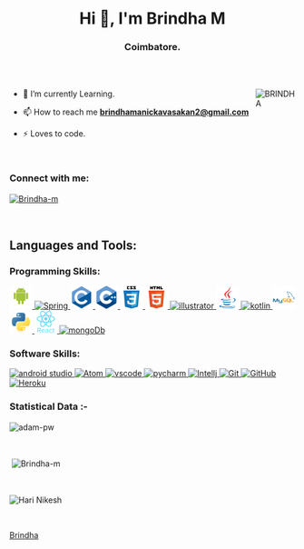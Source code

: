 
<h1 align="center">Hi 👋, I'm Brindha M</h1>
<h3 align="center">Coimbatore.</h3>

<br>


<br>

<p><img align="right" src="https://media.giphy.com/media/98uBZTzlXMhkk/giphy.gif" alt="BRINDHA" width="70" height="70" /></p>


- 🌱 I’m currently Learning.

- 📫 How to reach me **brindhamanickavasakan2@gmail.com**

- ⚡ Loves to code.


<br>


<h3 align="left">Connect with me:</h3>
<p align="left">

  <a href="https://www.linkedin.com/in/hari-nikesh-r-930bb723a/](https://www.linkedin.com/in/brindha-manickavasakan-1158a3191/" target="blank"><img align="center"
      src="https://raw.githubusercontent.com/rahuldkjain/github-profile-readme-generator/master/src/images/icons/Social/linked-in-alt.svg"
      alt="Brindha-m" height="30" width="40" /></a>
      </a>
 
</p>

<br>

<h2 align="left">Languages and Tools:</h2>
<h3 align="left"> Programming Skills:</h3>
<p align="left"> <a href="https://developer.android.com" target="_blank" rel="noreferrer"> <img
      src="https://raw.githubusercontent.com/devicons/devicon/master/icons/android/android-original-wordmark.svg"
      alt="android" width="40" height="40" /> </a> <a href="https://spring.io/" target="_blank" rel="noreferrer">
    <img src="https://brightcoding.dev/storage/brightcoding/weKvq2sokFRxlc6FhMNhDK6E7Rz9F6ieI534u2Ov.svg"
      alt="Spring" width="40" height="40" /> </a> <a href="https://www.cprogramming.com/" target="_blank"
    rel="noreferrer"> <img src="https://raw.githubusercontent.com/devicons/devicon/master/icons/c/c-original.svg"
      alt="c" width="40" height="40" /> </a> <a href="https://www.w3schools.com/cpp/" target="_blank" rel="noreferrer">
    <img src="https://raw.githubusercontent.com/devicons/devicon/master/icons/cplusplus/cplusplus-original.svg"
      alt="cplusplus" width="40" height="40" /> </a> <a href="https://www.w3schools.com/css/" target="_blank"
    rel="noreferrer"> <img
      src="https://raw.githubusercontent.com/devicons/devicon/master/icons/css3/css3-original-wordmark.svg" alt="css3"
      width="40" height="40" /> </a> <a href="https://www.w3.org/html/" target="_blank" rel="noreferrer"> <img
      src="https://raw.githubusercontent.com/devicons/devicon/master/icons/html5/html5-original-wordmark.svg"
      alt="html5" width="40" height="40" /> </a> <a href="https://www.adobe.com/in/products/illustrator.html"
    target="_blank" rel="noreferrer"> <img
      src="https://www.vectorlogo.zone/logos/adobe_illustrator/adobe_illustrator-icon.svg" alt="illustrator" width="40"
      height="40" /> </a> <a href="https://www.java.com" target="_blank" rel="noreferrer"> <img
      src="https://raw.githubusercontent.com/devicons/devicon/master/icons/java/java-original.svg" alt="java" width="40"
      height="40" /> <a href="https://kotlinlang.org" target="_blank" rel="noreferrer">
    <img src="https://www.vectorlogo.zone/logos/kotlinlang/kotlinlang-icon.svg" alt="kotlin" width="40" height="40" />
  </a> <a href="https://www.mysql.com/" target="_blank" rel="noreferrer"> <img
      src="https://raw.githubusercontent.com/devicons/devicon/master/icons/mysql/mysql-original-wordmark.svg"
      alt="mysql" width="40" height="40" /> </a> </a> <a href="https://www.python.org" target="_blank" rel="noreferrer"> <img
      src="https://raw.githubusercontent.com/devicons/devicon/master/icons/python/python-original.svg" alt="python"
      width="40" height="40" /> </a> <a href="https://reactjs.org/" target="_blank" rel="noreferrer"> <img
      src="https://raw.githubusercontent.com/devicons/devicon/master/icons/react/react-original-wordmark.svg"
      alt="react" width="40" height="40" /> </a>   <a href="https://www.mongodb.com/" target="_blank" rel="noreferrer"> <img
      src="https://cdn.worldvectorlogo.com/logos/mongodb-icon-1.svg"
      alt="mongoDb" width="40" height="40" /> </a>
    <h3 align="left"> Software Skills:</h3> 
      </a>
      <a href="https://developer.android.com/" target="_blank"
    rel="noreferrer"> <img
      src="https://upload.wikimedia.org/wikipedia/commons/thumb/9/95/Android_Studio_Icon_3.6.svg/1900px-Android_Studio_Icon_3.6.svg.png" alt="android studio"
      width="35" height="35" /> </a>
      <a href="https://atom.io/" target="_blank"
    rel="noreferrer"> <img
      src="https://seeklogo.com/images/A/atom-logo-19BD90FF87-seeklogo.com.png" alt="Atom"
      width="40" height="40" /> </a>
      <a href="https://code.visualstudio.com/" target="_blank"
    rel="noreferrer"> <img
      src="https://upload.wikimedia.org/wikipedia/commons/thumb/9/9a/Visual_Studio_Code_1.35_icon.svg/2048px-Visual_Studio_Code_1.35_icon.svg.png" alt="vscode"
      width="40" height="40" /> </a>
      <a href="https://www.jetbrains.com/pycharm/" target="_blank"
    rel="noreferrer"> <img
      src="https://upload.wikimedia.org/wikipedia/commons/thumb/1/1d/PyCharm_Icon.svg/2048px-PyCharm_Icon.svg.png" alt="pycharm"
      width="40" height="40" /> </a>
      <a href="https://www.jetbrains.com/idea/" target="_blank"
    rel="noreferrer"> <img
      src="https://upload.wikimedia.org/wikipedia/commons/thumb/9/9c/IntelliJ_IDEA_Icon.svg/2048px-IntelliJ_IDEA_Icon.svg.png" alt="Intellj"
      width="40" height="40" /> </a>
      <a href="https://git-scm.com/" target="_blank"
    rel="noreferrer"> <img
      src="https://upload.wikimedia.org/wikipedia/commons/thumb/a/ab/Git-icon-white.svg/1200px-Git-icon-white.svg.png" alt="Git"
      width="40" height="40" /> </a>
      <a href="https://github.com/" target="_blank"
    rel="noreferrer"> <img
      src="https://www.iconsdb.com/icons/preview/white/github-11-xxl.png" alt="GitHub"
      width="40" height="40" /> </a>
      <a href="https://www.heroku.com/" target="_blank"
    rel="noreferrer"> <img
      src="https://www.svgrepo.com/show/331424/heroku.svg" alt="Heroku"
      width="40" height="40" /> </a>

      

<br>

<h3>Statistical Data :-</h3>
<p><img align="center"
    src="https://github-readme-stats.vercel.app/api/top-langs?username=Brindha-m&show_icons=true&locale=en&bg_color=0d1117&text_color=ffffff&layout=compact"
    alt="adam-pw" 
    bg_color=#808080/></p>

<br>

<p>&nbsp;<img align="center" src="https://github-readme-stats.vercel.app/api?username=Brindha-m&show_icons=true&locale=en&bg_color=0d1117&text_color=ffffff&repo=convoychat"
    alt="Brindha-m" /></p>

<br>

<p><img align="center" src="https://github-readme-streak-stats.herokuapp.com/?user=Brindha-m&theme=dark&background=0d1117&date_format=M%20j%5B%2C%20Y%5D" alt="Hari Nikesh" /></p>
      
<p align="left"> <a href="https://twitter.com/" target="blank"><img
      src="https://img.shields.io/twitter/follow/?logo=twitter&style=for-the-badge" alt="" /></a> </p>

[Brindha](https://github.com/Brindha-m)
